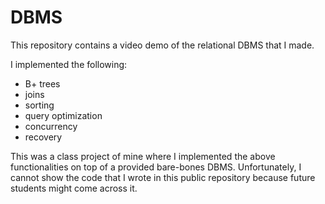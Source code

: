 # DBMS
This repository contains a video demo of the relational DBMS that I made.

I implemented the following:

- B+ trees
- joins
- sorting
- query optimization
- concurrency
- recovery

This was a class project of mine where I implemented the above functionalities on top of a provided bare-bones DBMS. Unfortunately, I cannot show the code that I wrote in this public repository because future students might come across it.
